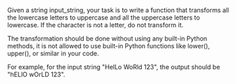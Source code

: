 Given a string input_string, your task is to write a function that transforms all the lowercase letters to uppercase and all the uppercase letters to lowercase. If the character is not a letter, do not transform it.

The transformation should be done without using any built-in Python methods, it is not allowed to use built-in Python functions like lower(), upper(), or similar in your code.

For example, for the input string "HelLo WoRld 123", the output should be "hELlO wOrLD 123".